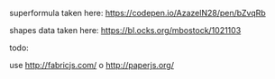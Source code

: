 superformula taken here: https://codepen.io/AzazelN28/pen/bZvqRb

shapes data taken here: https://bl.ocks.org/mbostock/1021103

todo:

use http://fabricjs.com/ o http://paperjs.org/
